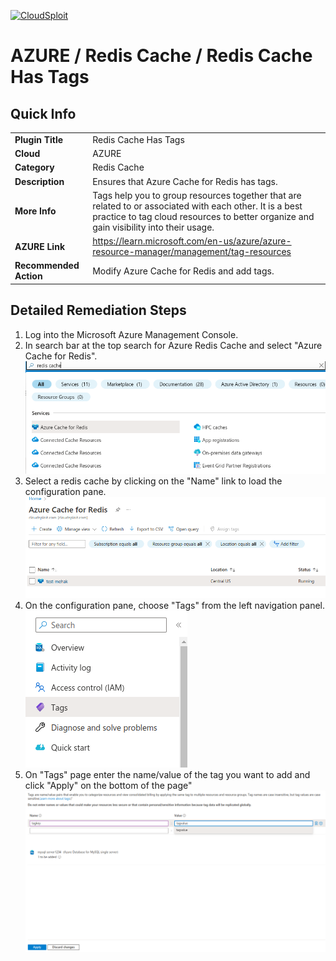 
[![CloudSploit](https://cloudsploit.com/img/logo-new-big-text-100.png "CloudSploit")](https://cloudsploit.com)

# AZURE / Redis Cache / Redis Cache Has Tags

## Quick Info

| | |
|-|-|
| **Plugin Title** | Redis Cache Has Tags |
| **Cloud** | AZURE |
| **Category** | Redis Cache |
| **Description** | Ensures that Azure Cache for Redis has tags. |
| **More Info** | Tags help you to group resources together that are related to or associated with each other. It is a best practice to tag cloud resources to better organize and gain visibility into their usage. |
| **AZURE Link** | https://learn.microsoft.com/en-us/azure/azure-resource-manager/management/tag-resources |
| **Recommended Action** | Modify Azure Cache for Redis and add tags. |

## Detailed Remediation Steps
1. Log into the Microsoft Azure Management Console.
2. In search bar at the top search for Azure Redis Cache and select "Azure Cache for Redis". </br> <img src="/resources/azure/redisCache/redis-cache-has-tags/step2.png"/>
3. Select a redis cache by clicking on the "Name" link to load the configuration pane.</br> <img src="/resources/azure/redisCache/redis-cache-has-tags/step3.png"/>
4. On the configuration pane, choose "Tags" from the left navigation panel. </br>  <img src="/resources/azure/redisCache/redis-cache-has-tags/step4.png"/>
5. On "Tags" page enter the name/value of the tag you want to add and click "Apply" on the bottom of the page" </br> <img src="/resources/azure/redisCache/redis-cache-has-tags/step5.png"/>
